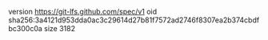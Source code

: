 version https://git-lfs.github.com/spec/v1
oid sha256:3a4121d953dda0ac3c29614d27b81f7572ad2746f8307ea2b374cbdfbc300c0a
size 3182
